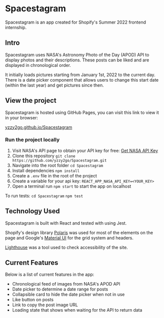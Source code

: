 # Spacestagram
Spacestagram is an app created for Shopify's Summer 2022 frontend internship.  


## Intro
Spacestagram uses NASA's Astronomy Photo of the Day (APOD) API to display photos and their descriptions. These posts can be liked and are displayed in chronological order. 

It initially loads pictures starting from January 1st, 2022 to the current day. There is a date picker component that allows users to change this start date (within the last year) and get pictures since then.  


## View the project
Spacestagram is hosted using GitHub Pages, you can visit this link to view it in your browser: 

[yzzy2go.github.io/Spacestagram](https://yzzy2go.github.io/Spacestagram/)

### Run the project locally
1. Visit NASA's API page to obtain your API key for free: [Get NASA API Key](https://api.nasa.gov/) 
2. Clone this repository ```git clone https://github.com/yzzy2go/Spacestagram.git```
3. Navigate into the root folder ```cd Spacestagram```
4. Install dependencies ```npm install```
5. Create a ```.env``` file in the root of the project
6. Create a variable for your api key: ```REACT_APP_NASA_API_KEY=<YOUR_KEY>```
7. Open a terminal run ```npm start``` to start the app on localhost

To run tests: 
```cd Spacestagram```
```npm test```


## Technology Used
Spacestagram is built with React and tested with using Jest.

Shopify's design library [Polaris](https://polaris.shopify.com/) was used for most of the elements on the page and Google's [Material UI](https://mui.com/) for the grid system and headers.  

[Lighthouse](https://developers.google.com/web/tools/lighthouse) was a tool used to check accessibility of the site. 


## Current Features
Below is a list of current features in the app: 
* Chronological feed of images from NASA's APOD API
* Date picker to determine a date range for posts
* Collapsible card to hide the date picker when not in use
* Like button on posts
* Link to copy the post image URL
* Loading state that shows when waiting for the API to return data
